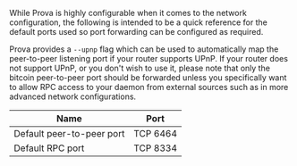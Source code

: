While Prova is highly configurable when it comes to the network configuration,
the following is intended to be a quick reference for the default ports used so
port forwarding can be configured as required.

Prova provides a `--upnp` flag which can be used to automatically map the peer-to-peer listening port if your router supports UPnP.  If your router does not support UPnP, or you don't wish to use it, please note that only the bitcoin peer-to-peer port should be forwarded unless you specifically want to allow RPC access to your daemon from external sources such as in more advanced network configurations.

|Name|Port|
|----|----|
|Default peer-to-peer port|TCP 6464|
|Default RPC port|TCP 8334|
